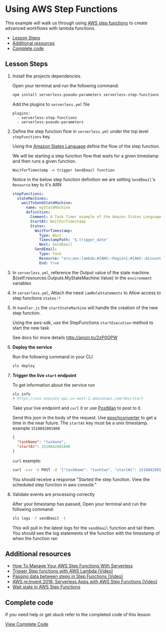 # Using AWS Step Functions

This example will walk us through using [AWS step functions](https://aws.amazon.com/step-functions/) to create advanced workflows with lambda functions.

- [Lesson Steps](#lesson-steps)
- [Additional resources](#additional-resources)
- [Complete code](#complete-code)

## Lesson Steps

1. Install the projects dependencies.

    Open your terminal and run the following command:

    ```bash
    npm install serverless-pseudo-parameters serverless-step-functions --save-dev
    ```

    Add the plugins to `serverless.yml` file

    ```
    plugins:
      - serverless-step-functions
      - serverless-pseudo-parameters
    ```

2. Define the step function flow in `serverless.yml` under the top level `stepFunctions` key.

    Using the [Amazon States Language](http://amzn.to/2hw6pCj) define the flow of the step function.

    We will be starting a step function flow that waits for a given timestamp and then runs a given function.

    `WaitForTimestamp -> trigger SendEmail function`

    Notice in the below step function definition we are setting `SendEmail`'s `Resource` key to it's ARN

    ```yml
    stepFunctions:
      stateMachines:
        waitToSendStateMachine:
          name: myStateMachine
          definition:
            Comment: A Task Timer example of the Amazon States Language scheduling a task
            StartAt: WaitForTimestamp
            States:
              WaitForTimestamp:
                Type: Wait
                TimestampPath: "$.trigger_date"
                Next: SendEmail
              SendEmail:
                Type: Task
                Resource: "arn:aws:lambda:#{AWS::Region}:#{AWS::AccountId}:function:#{AWS::StackName}-sendEmail"
                End: true
    ```

4. In `serverless.yml`, reference the Output value of the state machine. ${self:resources.Outputs.MyStateMachine.Value} in the `environment` variables

5. In `serverless.yml`, Attach the need `iamRoleStatements` to Allow access to step functions `states:*`

6. In `handler.js` the `startStateMachine` will handle the creation of the new step function.

    Using the aws-sdk, use the StepFunctions `startExecution` method to start the new task

    See docs for more details http://amzn.to/2zP0OPW

7. **Deploy the service**

    Run the following command in your CLI
    ```bash
    sls deploy
    ```

8. **Trigger the live `start` endpoint**

    To get information about the service run
    ```bash
    sls info
    # https://xxx.execute-api.us-west-2.amazonaws.com/dev/start
    ```

    Take your live endpoint and `curl` it or use [PostMan](https://www.getpostman.com) to post to it.

    Send this json in the body of the request. Use [epochconverter](https://www.epochconverter.com/) to get a time in the near future. The `startAt` key must be a unix timestamp. example `1510842801000`

    ```json
    {
      "taskName": "taskone",
      "startAt": 1510842801000
    }
    ```

    `curl` example:
    ```bash
    curl -vvv -X POST -d '{"taskName": "tasktwo", "startAt": 1510842801000}' -H "Content-Type: application/json" https://xxx.execute-api.us-west-2.amazonaws.com/dev/start
    ```

    You should receive a response "Started the step function. View the scheduled step function in aws console."

9. Validate events are processing correctly

    After your timestamp has passed, Open your terminal and run the following command:

    ```bash
    sls logs -f sendEmail -t
    ```

    This will pull in the latest logs for the `sendEmail` function and tail them. You should see the log statements of the function with the timestamp of when the function ran

## Additional resources

- [How To Manage Your AWS Step Functions With Serverless](https://serverless.com/blog/how-to-manage-your-aws-step-functions-with-serverless/)
- [Trigger Step functions with AWS Lambda (Video)](https://www.youtube.com/watch?v=u-ALakoQ8kM)
- [Passing data between steps in Step Functions (Video)](https://www.youtube.com/watch?v=5RXSTTOiPzk)
- [AWS re:Invent 2016: Serverless Apps with AWS Step Functions (Video)](https://www.youtube.com/watch?v=75MRve4nv8s)
- [Wait state in AWS Step Functions](http://vgaltes.com/post/step-functions-wait-state/)


## Complete code

If you need help or get stuck refer to the completed code of this lesson

[View Complete Code](https://github.com/DavidWells/serverless-workshop/tree/master/lessons-code-complete/events/step-functions)
